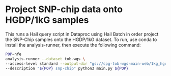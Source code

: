 # Project SNP-chip data onto HGDP/1kG samples

This runs a Hail query script in Dataproc using Hail Batch in order project the SNP-Chip samples onto the HGDP/1kG dataset. To run, use conda to install the analysis-runner, then execute the following command:

```sh
POP=nfe
analysis-runner --dataset tob-wgs \
--access-level standard --output-dir "gs://cpg-tob-wgs-main-web/1kg_hgdp_${POP}_snp_chip/v0" \
--description "${POP} snp-chip" python3 main.py ${POP}
```
